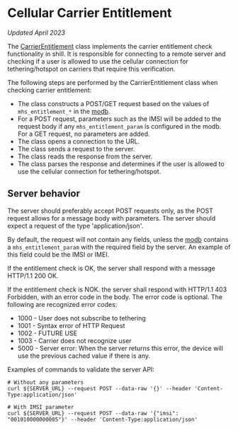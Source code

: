 # Cellular Carrier Entitlement
*Updated April 2023*

The [CarrierEntitlement] class implements the carrier entitlement check
functionality in shill. It is responsible for connecting to a remote server and
checking if a user is allowed to use the cellular connection for
tethering/hotspot on carriers that require this verification.

The following steps are performed by the CarrierEntitlement class when checking
carrier entitlement:
*  The class constructs a POST/GET request based on the values of
`mhs_entitlement_*` in the [modb].
*  For a POST request, parameters such as the IMSI will be added to the request
body if any `mhs_entitlement_param` is configured in the modb. For a GET
request, no parameters are added.
*  The class opens a connection to the URL.
*  The class sends a request to the server.
*  The class reads the response from the server.
*  The class parses the response and determines if the user is allowed to use
the cellular connection for tethering/hotspot.

## Server behavior

The server should preferably accept POST requests only, as the POST request
allows for a message body with parameters. The server should expect a request
of the type 'application/json'.

By default, the request will not contain any fields, unless the [modb] contains
a `mhs_entitlement_param` with the required field by the server. An example of
this field could be the IMSI or IMEI.

If the entitlement check is OK, the server shall respond with a message
HTTP/1.1 200 OK.

If the entitlement check is NOK. the server shall respond with HTTP/1.1 403
Forbidden, with an error code in the body. The error code is optional. The
following are recognized error codes:

*  1000 - User does not subscribe to tethering
*  1001 - Syntax error of HTTP Request
*  1002 - FUTURE USE
*  1003 - Carrier does not recognize user
*  5000 - Server error: When the server returns this error, the device will use
the previous cached value if there is any.

Examples of commands to validate the server API:
```
# Without any parameters
curl ${SERVER_URL} --request POST --data-raw '{}' --header 'Content-Type:application/json'

# With IMSI parameter
curl ${SERVER_URL} --request POST --data-raw '{"imsi": "001010000000005"}' --header 'Content-Type:application/json'
```

[modb]: ../mobile_operator_db/serviceproviders.textproto
[CarrierEntitlement]: ../cellular/carrier_entitlement.h
